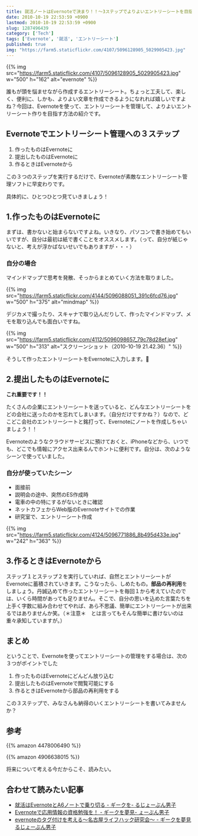 ```yaml
---
title: 就活ノートはEvernoteで決まり！！〜3ステップでよりよいエントリーシートを目指す〜
date: 2010-10-19 22:53:59 +0900
lastmod: 2010-10-19 22:53:59 +0900
slug: 1287496439
category: ['Tech']
tags: ['Evernote', '就活', 'エントリーシート']
published: true
img: "https://farm5.staticflickr.com/4107/5096128905_5029905423.jpg"
---
```


{{% img src="https://farm5.staticflickr.com/4107/5096128905_5029905423.jpg" w="500" h="162" alt="evernote" %}}


誰もが頭を悩ませながら作成するエントリーシート。ちょっと工夫して、楽しく、便利に、しかも、よりよい文章を作成できるようになれれば嬉しいですよね？今回は、Evernoteを使って、エントリーシートを管理して、よりよいエントリーシート作りを目指す方法の紹介です。


## Evernoteでエントリーシート管理への３ステップ

1. 作ったものはEvernoteに
1. 提出したものはEvernoteに
1. 作るときはEvernoteから

この３つのステップを実行するだけで、Evernoteが素敵なエントリーシート管理ソフトに早変わりです。

具体的に、ひとつひとつ見ていきましょう！


## 1.作ったものはEvernoteに
まずは、書かないと始まらないですよね。いきなり、パソコンで書き始めてもいいですが、自分は最初は紙で書くことをオススメします。（って、自分が紙じゃないと、考えが浮かばないせいでもありますが・・・）

### 自分の場合
マインドマップで思考を発散、そっからまとめていく方法を取りました。


{{% img src="https://farm5.staticflickr.com/4144/5096088051_391c6fcd76.jpg" w="500" h="375" alt="mindmap" %}}

デジカメで撮ったり、スキャナで取り込んだりして、作ったマインドマップ、メモを取り込んでも面白いですね。

{{% img src="https://farm5.staticflickr.com/4112/5096098657_79c78d28ef.jpg" w="500" h="313" alt="スクリーンショット（2010-10-19 21.42.36）" %}}

そうして作ったエントリーシートをEvernoteに入力します。

## 2.提出したものはEvernoteに

**これ重要です！！**

たくさんの企業にエントリーシートを送っていると、どんなエントリーシートをどの会社に送ったのかを忘れてしまいます。（自分だけですかね？）なので、どこどこ会社のエントリーシートと銘打って、Evernoteにノートを作成しちゃいましょう！！

Evernoteのようなクラウドサービスに預けておくと、iPhoneなどから、いつでも、どこでも情報にアクセス出来るんでホントに便利です。自分は、次のようなシーンで使っていました。


### 自分が使っていたシーン

- 面接前
- 説明会の途中、突然のES作成時
- 電車の中の特にするがないときに確認
- ネットカフェからWeb版のEvernoteサイトでの作業
- 研究室で、エントリーシート作成


{{% img src="https://farm5.staticflickr.com/4124/5096771886_8b495d433e.jpg" w="242" h="363" %}}


## 3.作るときはEvernoteから

ステップ１とステップ２を実行していれば、自然とエントリーシートがEvernoteに蓄積されていきます。こうなったら、しめたもの。**部品の再利用**をしましょう。丹誠込めて作ったエントリーシートを毎回１から考えていたのでは、いくら時間があっても足りません。そこで、自分の思いを込めた言葉たちを上手く字数に組み合わせてやれば、あら不思議、簡単にエントリーシートが出来るではありませんか笑。（＊注意＊　とは言ってもそんな簡単に書けないのは重々承知していますが。）

## まとめ
ということで、Evernoteを使ってエントリーシートの管理をする場合は、次の３つがポイントでした

1. 作ったものはEvernoteにどんどん放り込む
1. 提出したものはEvernoteで閲覧可能にする
1. 作るときはEvernoteから部品の再利用をする

この３ステップで、みなさんも納得のいくエントリーシートを書いてみませんか？

## 参考

{{% amazon 4478006490 %}}

{{% amazon 4906638015 %}}


将来について考える今だからこそ、読みたい。

## 合わせて読みたい記事

- <a href="https://www.meganii.com/blog/2010/10/06/1286373884">就活はEvernoteとA6ノートで乗り切る - ギークを- るじょーぶん男子
- <a href="https://www.meganii.com/blog/2010/04/20/1271768497">Evernoteで応用情報の資格勉強を！ - ギークを夢見- ょーぶん男子
- <a href="https://www.meganii.com/blog/2010/02/15/1266246830">evernoteのタグ付けを考える〜名古屋ライフハック研究会〜 - ギークを夢見るじょーぶん男子
